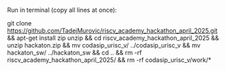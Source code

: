 Run in terminal (copy all lines at once):

git clone https://github.com/TadejMurovic/riscv_academy_hackathon_april_2025.git && apt-get install zip unzip && cd riscv_academy_hackathon_april_2025 && unzip hackaton.zip && mv codasip_urisc_v/ ../codasip_urisc_v && mv hackaton_sw/ ../hackaton_sw && cd .. && rm -rf riscv_academy_hackathon_april_2025/ && rm -rf codasip_urisc_v/work/* 

